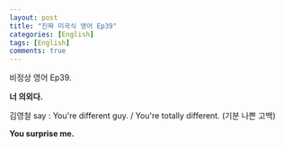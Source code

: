 ```yaml
---
layout: post
title: "진짜 미국식 영어 Ep39"
categories: [English]
tags: [English]
comments: true
---
```


비정상 영어 Ep39.

<b>너 의외다.</b>

김영철 say : You're different guy. / You're totally different. &#40;기분 나쁜 고백&#41;

<b>You surprise me.</b>
